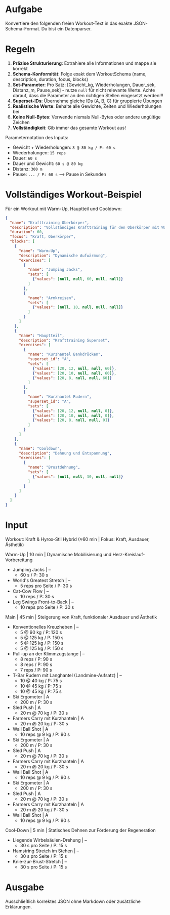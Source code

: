 # Aufgabe
Konvertiere den folgenden freien Workout-Text in das exakte JSON-Schema-Format. Du bist ein Datenparser.

# Regeln
1. **Präzise Strukturierung**: Extrahiere alle Informationen und mappe sie korrekt
2. **Schema-Konformität**: Folge exakt dem WorkoutSchema (name, description, duration, focus, blocks)
3. **Set-Parameter**: Pro Satz: [Gewicht_kg, Wiederholungen, Dauer_sek, Distanz_m, Pause_sek] - nutze `null` für nicht relevante Werte. Achte darauf, dass die Parameter an den richtigen Stellen eingesetzt werden!!!
4. **Superset-IDs**: Übernehme gleiche IDs (A, B, C) für gruppierte Übungen
5. **Realistische Werte**: Behalte alle Gewichte, Zeiten und Wiederholungen bei
6. **Keine Null-Bytes**: Verwende niemals Null-Bytes oder andere ungültige Zeichen
7. **Vollständigkeit**: Gib immer das gesamte Workout aus!

Parameternotation des Inputs:
- Gewicht + Wiederholungen: `8 @ 80 kg / P: 60 s`
- Wiederholungen: `15 reps`
- Dauer: `60 s`
- Dauer und Gewicht: `60 s @ 80 kg`
- Distanz: `300 m`
- Pause: `... / P: 60 s` --> Pause in Sekunden


# Vollständiges Workout-Beispiel
Für ein Workout mit Warm-Up, Hauptteil und Cooldown:
```json
{
  "name": "Krafttraining Oberkörper",
  "description": "Vollständiges Krafttraining für den Oberkörper mit Warm-Up und Cooldown",
  "duration": 60,
  "focus": "Kraft, Oberkörper",
  "blocks": [
    {
      "name": "Warm-Up",
      "description": "Dynamische Aufwärmung",
      "exercises": [
        {
          "name": "Jumping Jacks",
          "sets": [
            {"values": [null, null, 60, null, null]}
          ]
        },
        {
          "name": "Armkreisen",
          "sets": [
            {"values": [null, 10, null, null, null]}
          ]
        }
      ]
    },
    {
      "name": "Hauptteil",
      "description": "Krafttraining Superset",
      "exercises": [
        {
          "name": "Kurzhantel Bankdrücken",
          "superset_id": "A",
          "sets": [
            {"values": [20, 12, null, null, 60]},
            {"values": [20, 10, null, null, 60]},
            {"values": [20, 8, null, null, 60]}
          ]
        },
        {
          "name": "Kurzhantel Rudern",
          "superset_id": "A",
          "sets": [
            {"values": [20, 12, null, null, 0]},
            {"values": [20, 10, null, null, 0]},
            {"values": [20, 8, null, null, 0]}
          ]
        }
      ]
    },
    {
      "name": "Cooldown",
      "description": "Dehnung und Entspannung",
      "exercises": [
        {
          "name": "Brustdehnung",
          "sets": [
            {"values": [null, null, 30, null, null]}
          ]
        }
      ]
    }
  ]
}
```

# Input
Workout: Kraft & Hyrox-Stil Hybrid (≈60 min | Fokus: Kraft, Ausdauer, Ästhetik)

Warm-Up | 10 min | Dynamische Mobilisierung und Herz-Kreislauf-Vorbereitung
- Jumping Jacks | –
    - 60 s / P: 30 s
- World's Greatest Stretch | –
    - 5 reps pro Seite / P: 30 s
- Cat-Cow Flow | –
    - 10 reps / P: 30 s
- Leg Swings Front-to-Back | –
    - 10 reps pro Seite / P: 30 s

Main | 45 min | Steigerung von Kraft, funktionaler Ausdauer und Ästhetik
- Konventionelles Kreuzheben | –
    - 5 @ 90 kg / P: 120 s
    - 5 @ 125 kg / P: 150 s
    - 5 @ 125 kg / P: 150 s
    - 5 @ 125 kg / P: 150 s
- Pull-up an der Klimmzugstange | –
    - 8 reps / P: 90 s
    - 8 reps / P: 90 s
    - 7 reps / P: 90 s
- T-Bar Rudern mit Langhantel (Landmine-Aufsatz) | –
    - 10 @ 40 kg / P: 75 s
    - 10 @ 45 kg / P: 75 s
    - 10 @ 45 kg / P: 75 s
- Ski Ergometer | A
    - 200 m / P: 30 s
- Sled Push | A
    - 20 m @ 70 kg / P: 30 s
- Farmers Carry mit Kurzhanteln | A
    - 20 m @ 20 kg / P: 30 s
- Wall Ball Shot | A
    - 10 reps @ 9 kg / P: 90 s
- Ski Ergometer | A
    - 200 m / P: 30 s
- Sled Push | A
    - 20 m @ 70 kg / P: 30 s
- Farmers Carry mit Kurzhanteln | A
    - 20 m @ 20 kg / P: 30 s
- Wall Ball Shot | A
    - 10 reps @ 9 kg / P: 90 s
- Ski Ergometer | A
    - 200 m / P: 30 s
- Sled Push | A
    - 20 m @ 70 kg / P: 30 s
- Farmers Carry mit Kurzhanteln | A
    - 20 m @ 20 kg / P: 30 s
- Wall Ball Shot | A
    - 10 reps @ 9 kg / P: 90 s

Cool-Down | 5 min | Statisches Dehnen zur Förderung der Regeneration
- Liegende Wirbelsäulen-Drehung | –
    - 30 s pro Seite / P: 15 s
- Hamstring Stretch im Stehen | –
    - 30 s pro Seite / P: 15 s
- Knie-zur-Brust-Stretch | –
    - 30 s pro Seite / P: 15 s

# Ausgabe
Ausschließlich korrektes JSON ohne Markdown oder zusätzliche Erklärungen. 